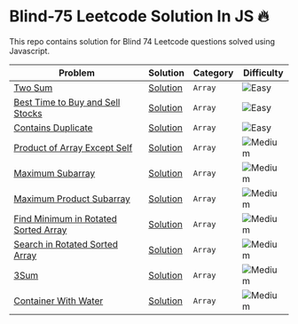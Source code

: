 # Blind-75 Leetcode Solution In JS 🔥
This repo contains solution for Blind 74 Leetcode questions solved using Javascript.


| Problem | Solution | Category | Difficulty |
| --------- | -------- | --------- | ---------- |
| [Two Sum](https://leetcode.com/problems/two-sum/) |[Solution](./Arrays/1_two_sum.js) | `Array` | <img src="https://img.shields.io/badge/Easy-brightgreen?style=for-the-badge" alt="Easy" /> |
| [Best Time to Buy and Sell Stocks](https://leetcode.com/problems/best-time-to-buy-and-sell-stock/) | [Solution](./Arrays/121_best_time_to_buy_and_sell_stocks.js) | `Array` | <img src="https://img.shields.io/badge/Easy-brightgreen?style=for-the-badge" alt="Easy" /> |
| [Contains Duplicate](https://leetcode.com/problems/contains-duplicate/) | [Solution](./Arrays/217_contains_duplicate.js) | `Array` | <img src="https://img.shields.io/badge/Easy-brightgreen?style=for-the-badge" alt="Easy" /> |
| [Product of Array Except Self](https://leetcode.com/problems/product-of-array-except-self/) | [Solution](./Arrays/238_product_of_array_except_self.js) | `Array` | <img src="https://img.shields.io/badge/Medium-FECC00?style=for-the-badge" alt="Medium" /> |
| [Maximum Subarray](https://leetcode.com/problems/maximum-subarray/) | [Solution](./Arrays/53_maximum_subarray.js) | `Array` | <img src="https://img.shields.io/badge/Medium-FECC00?style=for-the-badge" alt="Medium" /> |
| [Maximum Product Subarray](https://leetcode.com/problems/maximum-product-subarray/) | [Solution](./Arrays/152_maximum_product_subarray.js) | `Array` | <img src="https://img.shields.io/badge/Medium-FECC00?style=for-the-badge" alt="Medium" /> |
| [Find Minimum in Rotated Sorted Array](https://leetcode.com/problems/find-minimum-in-rotated-sorted-array/) | [Solution](./Arrays/153_find_minimum_in_rotated_sorted_array.js) | `Array` | <img src="https://img.shields.io/badge/Medium-FECC00?style=for-the-badge" alt="Medium" /> |
| [Search in Rotated Sorted Array](https://leetcode.com/problems/search-in-rotated-sorted-array/) | [Solution](./Arrays/33_search_in_rotated_sorted_array.js) | `Array` | <img src="https://img.shields.io/badge/Medium-FECC00?style=for-the-badge" alt="Medium" /> |
| [3Sum](https://leetcode.com/problems/3sum/) | [Solution](./Arrays/15_3Sum.js) | `Array` | <img src="https://img.shields.io/badge/Medium-FECC00?style=for-the-badge" alt="Medium" /> |
| [Container With Water](https://leetcode.com/problems/container-with-most-water/) | [Solution](./Arrays/11_container_with_most_water.js) | `Array` | <img src="https://img.shields.io/badge/Medium-FECC00?style=for-the-badge" alt="Medium" /> |

